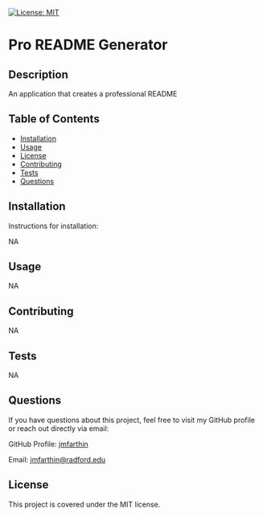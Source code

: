 [![License: MIT](https://img.shields.io/badge/License-MIT-yellow.svg)](https://opensource.org/licenses/MIT)

# Pro README Generator

## Description

An application that creates a professional README

## Table of Contents

- [Installation](#installation)
- [Usage](#usage)
- [License](#license)
- [Contributing](#contributing)
- [Tests](#tests)
- [Questions](#questions)

## Installation

Instructions for installation:

NA

## Usage

NA

## Contributing

NA

## Tests

NA

## Questions

If you have questions about this project, feel free to visit my GitHub profile or reach out directly via email:

GitHub Profile: [jmfarthin](https://github.com/jmfarthin)

Email: jmfarthin@radford.edu

## License

This project is covered under the MIT license.
